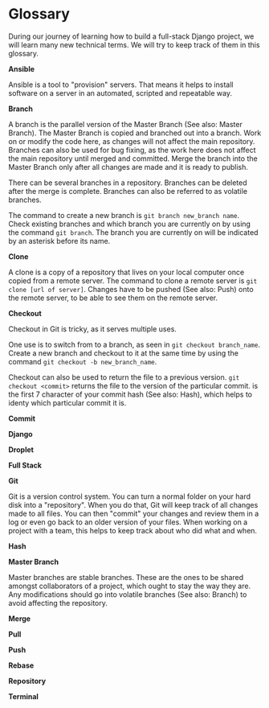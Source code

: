 # Glossary

During our journey of learning how to build a full-stack Django project,
we will learn many new technical terms. We will try to keep track of them
in this glossary.

**Ansible**

Ansible is a tool to "provision" servers. That means it helps to install
software on a server in an automated, scripted and repeatable way.

**Branch**

A branch is the parallel version of the Master Branch (See also: Master Branch). The Master Branch is copied and branched out into a branch. Work on or modify the code here, as changes will not affect the main repository. Branches can also be used for bug fixing, as the work here does not affect the main repository until merged and committed. Merge the branch into the Master Branch only after all changes are made and it is ready to publish. 

There can be several branches in a repository. Branches can be deleted after the merge is complete. Branches can also be referred to as volatile branches. 

The command to create a new branch is `git branch new_branch name`. Check existing branches and which branch you are currently on by using the command `git branch`. The branch you are currently on will be indicated by an asterisk before its name.

**Clone**

A clone is a copy of a repository that lives on your local computer once copied from a remote server. The command to clone a remote server is `git clone [url of server]`. Changes have to be pushed (See also: Push) onto the remote server, to be able to see them on the remote server. 

**Checkout**

Checkout in Git is tricky, as it serves multiple uses. 

One use is to switch from to a branch, as seen in `git checkout branch_name`. Create a new branch and checkout to it at the same time by using the command `git checkout -b new_branch_name`.

Checkout can also be used to return the file to a previous version. `git checkout <commit>` returns the file to the version of the particular commit. <commit> is the first 7 character of your commit hash (See also: Hash), which helps to identy which particular commit it is.

**Commit**

**Django**

**Droplet**

**Full Stack**

**Git**

Git is a version control system. You can turn a normal folder on your hard disk
into a "repository". When you do that, Git will keep track of all changes made
to all files. You can then "commit" your changes and review them in a log or
even go back to an older version of your files. When working on a project with
a team, this helps to keep track about who did what and when.

**Hash**

**Master Branch**

Master branches are stable branches. These are the ones to be shared amongst collaborators of a project, which ought to stay the way they are. Any modifications should go into volatile branches (See also: Branch) to avoid affecting the repository.

**Merge**

**Pull**

**Push**

**Rebase**

**Repository**

**Terminal**
